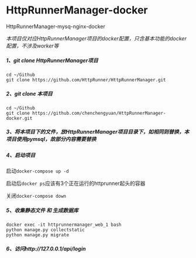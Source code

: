 # HttpRunnerManager-docker
HttpRunnerManager-mysq-nginx-docker

*本项目仅对应HttpRunnerManager项目的docker配置，只含基本功能的docker配置，不涉及worker等*
##### 1、git clone HttpRunnerManager项目
```
cd ~/Github
git clone https://github.com/HttpRunner/HttpRunnerManager.git
```
##### 2、git clone 本项目
```
cd ~/Github
git clone https://github.com/chenchengyuan/HttpRunnerManager-docker.git
```
##### 3、将本项目下的文件，放HttpRunnerManager项目目录下，如相同则替换，本项目使用pymsql，故部分内容需要替换

##### 4、启动项目
启动```docker-compose up -d```

启动后```docker ps```应该有3个正在运行的httprunner起头的容器

关闭```docker-compose down```
##### 5、收集静态文件 和 生成数据库
```
docker exec -it httprunnermanager_web_1 bash
python manage.py collectstatic
python manage.py migrate
```

##### 6、访问http://127.0.0.1/api/login
